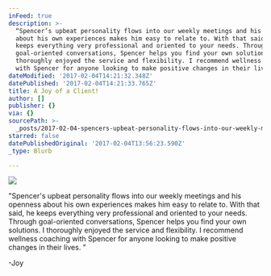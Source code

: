 ```yaml
---
inFeed: true
description: >-
  “Spencer’s upbeat personality flows into our weekly meetings and his openness
  about his own experiences makes him easy to relate to. With that said, he
  keeps everything very professional and oriented to your needs. Through
  goal-oriented conversations, Spencer helps you find your own solutions. I
  thoroughly enjoyed the service and flexibility. I recommend wellness coaching
  with Spencer for anyone looking to make positive changes in their lives. “
dateModified: '2017-02-04T14:21:32.348Z'
datePublished: '2017-02-04T14:21:33.765Z'
title: A Joy of a Client!
author: []
publisher: {}
via: {}
sourcePath: >-
  _posts/2017-02-04-spencers-upbeat-personality-flows-into-our-weekly-meetings.md
starred: false
datePublishedOriginal: '2017-02-04T13:56:23.590Z'
_type: Blurb

---
```

![](https://the-grid-user-content.s3-us-west-2.amazonaws.com/f52467d6-e38f-44e2-bf96-783bb1f6f444.jpg)

"Spencer's upbeat personality flows into our weekly meetings and his openness about his own experiences makes him easy to relate to. With that said, he keeps everything very professional and oriented to your needs. Through goal-oriented conversations, Spencer helps you find your own solutions. I thoroughly enjoyed the service and flexibility. I recommend wellness coaching with Spencer for anyone looking to make positive changes in their lives. "

-Joy